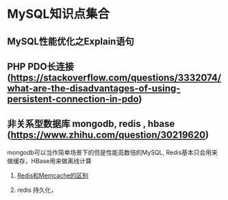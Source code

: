 # MySQL知识点集合

## MySQL性能优化之Explain语句

## PHP PDO长连接(https://stackoverflow.com/questions/3332074/what-are-the-disadvantages-of-using-persistent-connection-in-pdo)

## 非关系型数据库 mongodb, redis , hbase (https://www.zhihu.com/question/30219620)
mongodb可以当作简单场景下的但是性能高数倍的MySQL, Redis基本只会用来做缓存，HBase用来做离线计算
    
1. [Redis和Memcache的区别](https://www.cnblogs.com/aspirant/p/8883871.html)

2. redis 持久化，
